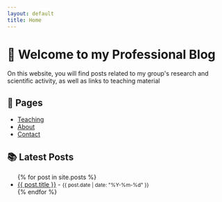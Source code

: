 ```yaml
---
layout: default
title: Home
---
```


# 📝 Welcome to my Professional Blog

On this website, you will find posts related to my group's research and scientific activity, as well as links to teaching material

## 📁 Pages

- [Teaching](/teaching/)
- [About](/about/)
- [Contact](/contact/)

## 📚 Latest Posts

<ul>
  {% for post in site.posts %}
    <li>
      <a href="{{ post.url }}">{{ post.title }}</a> - <small>{{ post.date | date: "%Y-%m-%d" }}</small>
    </li>
  {% endfor %}
</ul>
